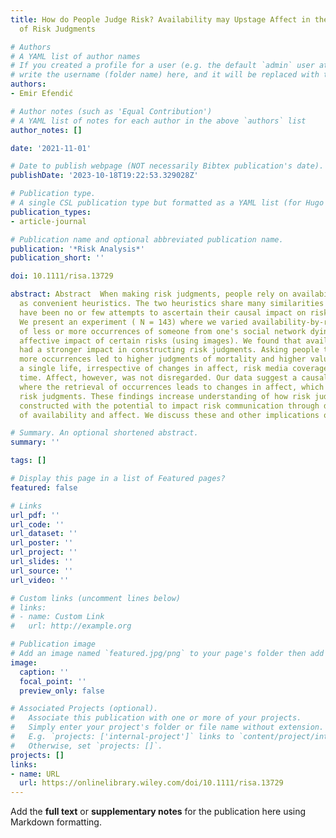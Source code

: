 ```yaml
---
title: How do People Judge Risk? Availability may Upstage Affect in the Construction
  of Risk Judgments

# Authors
# A YAML list of author names
# If you created a profile for a user (e.g. the default `admin` user at `content/authors/admin/`), 
# write the username (folder name) here, and it will be replaced with their full name and linked to their profile.
authors:
- Emir Efendić

# Author notes (such as 'Equal Contribution')
# A YAML list of notes for each author in the above `authors` list
author_notes: []

date: '2021-11-01'

# Date to publish webpage (NOT necessarily Bibtex publication's date).
publishDate: '2023-10-18T19:22:53.329028Z'

# Publication type.
# A single CSL publication type but formatted as a YAML list (for Hugo requirements).
publication_types:
- article-journal

# Publication name and optional abbreviated publication name.
publication: '*Risk Analysis*'
publication_short: ''

doi: 10.1111/risa.13729

abstract: Abstract  When making risk judgments, people rely on availability and affect
  as convenient heuristics. The two heuristics share many similarities and yet there
  have been no or few attempts to ascertain their causal impact on risk judgments.
  We present an experiment ( N = 143) where we varied availability‐by‐recall (thinking
  of less or more occurrences of someone from one's social network dying) and the
  affective impact of certain risks (using images). We found that availability‐by‐recall
  had a stronger impact in constructing risk judgments. Asking people to think of
  more occurrences led to higher judgments of mortality and higher values placed on
  a single life, irrespective of changes in affect, risk media coverage, and retrieval
  time. Affect, however, was not disregarded. Our data suggest a causal mechanism
  where the retrieval of occurrences leads to changes in affect, which in turn, impact
  risk judgments. These findings increase understanding of how risk judgments are
  constructed with the potential to impact risk communication through direct manipulations
  of availability and affect. We discuss these and other implications of our findings.

# Summary. An optional shortened abstract.
summary: ''

tags: []

# Display this page in a list of Featured pages?
featured: false

# Links
url_pdf: ''
url_code: ''
url_dataset: ''
url_poster: ''
url_project: ''
url_slides: ''
url_source: ''
url_video: ''

# Custom links (uncomment lines below)
# links:
# - name: Custom Link
#   url: http://example.org

# Publication image
# Add an image named `featured.jpg/png` to your page's folder then add a caption below.
image:
  caption: ''
  focal_point: ''
  preview_only: false

# Associated Projects (optional).
#   Associate this publication with one or more of your projects.
#   Simply enter your project's folder or file name without extension.
#   E.g. `projects: ['internal-project']` links to `content/project/internal-project/index.md`.
#   Otherwise, set `projects: []`.
projects: []
links:
- name: URL
  url: https://onlinelibrary.wiley.com/doi/10.1111/risa.13729
---
```


Add the **full text** or **supplementary notes** for the publication here using Markdown formatting.
